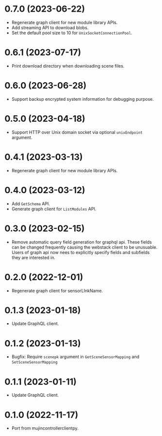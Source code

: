 # 0.7.0 (2023-06-22)

- Regenerate graph client for new module library APIs.
- Add streaming API to download blobs.
- Set the default pool size to 10 for `UnixSocketConnectionPool`.


# 0.6.1 (2023-07-17)

- Print download directory when downloading scene files.


# 0.6.0 (2023-06-28)

- Support backup encrypted system information for debugging purpose.


# 0.5.0 (2023-04-18)

- Support HTTP over Unix domain socket via optional `unixEndpoint` argument.


# 0.4.1 (2023-03-13)

- Regenerate graph client for new module library APIs.


# 0.4.0 (2023-03-12)

- Add `GetSchema` API.
- Generate graph client for `ListModules` API.


# 0.3.0 (2023-02-15)

- Remove automatic query field generation for graphql api. These fields can be
  changed frequently causing the webstack client to be unusuable. Users of
  graph api now nees to explicitly specify fields and subfields they are
  interested in.


# 0.2.0 (2022-12-01)

- Regenerate graph client for sensorLInkName.


# 0.1.3 (2023-01-18)

- Update GraphQL client.


# 0.1.2 (2023-01-13)

- Bugfix: Require `scenepk` argument in `GetSceneSensorMapping` and `SetSceneSensorMapping`


# 0.1.1 (2023-01-11)

- Update GraphQL client.


# 0.1.0 (2022-11-17)

- Port from mujincontrollerclientpy.

